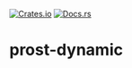 [![Crates.io][ci]][cl] [![Docs.rs][di]][dl]

[ci]: https://img.shields.io/crates/v/prost-dynamic.svg
[cl]: https://crates.io/crates/prost-dynamic/

[di]: https://docs.rs/prost-dynamic/badge.svg
[dl]: https://docs.rs/prost-dynamic/

# prost-dynamic